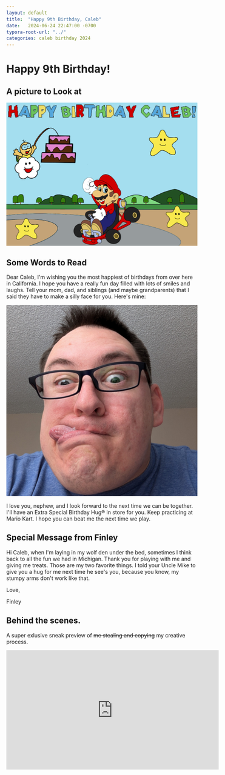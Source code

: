 ```yaml
---
layout: default
title:  "Happy 9th Birthday, Caleb"
date:   2024-06-24 22:47:00 -0700
typora-root-url: "../"
categories: caleb birthday 2024
---
```


# Happy 9th Birthday!

## A picture to Look at



![](/../../../assets/2024-06-24-caleb-2024/card.png)



## Some Words to Read

Dear Caleb, I'm wishing you the most happiest of birthdays from over here in California.  I hope you have a really fun day filled with lots of smiles and laughs.  Tell your mom, dad, and siblings (and maybe grandparents) that I said they have to make a silly face for you.  Here's mine:

![](/../../../assets/2024-06-24-caleb-2024/silly_face.jpg)



I love you, nephew, and I look forward to the next time we can be together.  I'll have an Extra Special Birthday Hug® in store for you.  Keep practicing at Mario Kart.  I hope you can beat me the next time we play.

## Special Message from Finley

Hi Caleb, when I'm laying in my wolf den under the bed, sometimes I think back to all the fun we had in Michigan.  Thank you for playing with me and giving me treats.  Those are my two favorite things.  I told your Uncle Mike to give you a hug for me next time he see's you, because you know, my stumpy arms don't work like that.

Love,

Finley



## Behind the scenes.

A super exlusive sneak preview of ~~me stealing and copying~~ my creative process.

<iframe width="560" height="315" src="https://www.youtube.com/embed/HLHAleONrEI?si=QbeF-cTORAkoYRhV" title="YouTube video player" frameborder="0" allow="accelerometer; autoplay; clipboard-write; encrypted-media; gyroscope; picture-in-picture; web-share" referrerpolicy="strict-origin-when-cross-origin" allowfullscreen></iframe>
